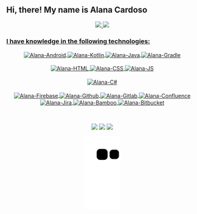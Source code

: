 

## Hi, there! My name is Alana Cardoso

<div align="center">
  <a href="https://github.com/cardosoalana">
  <img height="180em" src="https://github-readme-stats.vercel.app/api?username=cardosoalana&show_icons=true&theme=onedark&include_all_commits=true&count_private=true"/>
  <img height="180em" src="https://github-readme-stats.vercel.app/api/top-langs/?username=cardosoalana&layout=compact&langs_count=7&theme=onedark"/>
</div>

### I have knowledge in the following technologies:

<div align="center" style="display: inline_block">
  <img align="center" alt="Alana-Android" height="30" width="40" src="https://cdn.jsdelivr.net/gh/devicons/devicon/icons/android/android-original.svg">
  <img align="center" alt="Alana-Kotlin" height="30" width="40" src="https://cdn.jsdelivr.net/gh/devicons/devicon/icons/kotlin/kotlin-original.svg" />
  <img align="center" alt="Alana-Java" height="30" width="40" src="https://cdn.jsdelivr.net/gh/devicons/devicon/icons/java/java-original.svg" />
  <img align="center" alt="Alana-Gradle" height="30" width="40" src="https://cdn.jsdelivr.net/gh/devicons/devicon/icons/gradle/gradle-plain.svg" />
</div> 

<br>
<div align="center" style="display: inline_block">
  <img align="center" alt="Alana-HTML" height="30" width="40" src="https://cdn.jsdelivr.net/gh/devicons/devicon/icons/html5/html5-original.svg" />
  <img align="center" alt="Alana-CSS" height="30" width="40" src="https://cdn.jsdelivr.net/gh/devicons/devicon/icons/css3/css3-original.svg" />
  <img align="center" alt="Alana-JS" height="30" width="40" src="https://cdn.jsdelivr.net/gh/devicons/devicon/icons/javascript/javascript-plain.svg" />
</div> 
  
<br>
<div align="center">
    <img align="center" alt="Alana-C#" height="30" width="40" src="https://cdn.jsdelivr.net/gh/devicons/devicon/icons/csharp/csharp-original.svg" />
</div>
  
<br>
<div align="center">
  <img align="center" alt="Alana-Firebase" height="30" width="40"  src="https://cdn.jsdelivr.net/gh/devicons/devicon/icons/firebase/firebase-plain.svg" />
  <img align="center" alt="Alana-Github" height="30" width="40"  src="https://cdn.jsdelivr.net/gh/devicons/devicon/icons/github/github-original.svg" />
  <img align="center" alt="Alana-Gitlab" height="30" width="40"  src="https://cdn.jsdelivr.net/gh/devicons/devicon/icons/gitlab/gitlab-original.svg" />
  <img align="center" alt="Alana-Confluence" height="30" width="40"  src="https://cdn.jsdelivr.net/gh/devicons/devicon/icons/confluence/confluence-original-wordmark.svg" />
  <img align="center" alt="Alana-Jira" height="30" width="40"  src="https://cdn.jsdelivr.net/gh/devicons/devicon/icons/jira/jira-original-wordmark.svg" />
  <img align="center" alt="Alana-Bamboo" height="30" width="40"  src="https://cdn.jsdelivr.net/gh/devicons/devicon/icons/bamboo/bamboo-original-wordmark.svg" />
  <img align="center" alt="Alana-Bitbucket" height="30" width="40"  src="https://cdn.jsdelivr.net/gh/devicons/devicon/icons/bitbucket/bitbucket-original-wordmark.svg" />
</div>

  ## 
<br>
<div align="center"> 
  <a href="https://instagram.com/muru_muru" target="_blank"><img src="https://img.shields.io/badge/-Instagram-%23E4405F?style=for-the-badge&logo=instagram&logoColor=white" target="_blank"></a>
  <a href = "mailto:cardosoalana770@gmail.com"><img src="https://img.shields.io/badge/-Gmail-%23333?style=for-the-badge&logo=gmail&logoColor=white" target="_blank"></a>
  <a href="https://www.linkedin.com/in/alana-cardoso-9554aa190" target="_blank"><img src="https://img.shields.io/badge/-LinkedIn-%230077B5?style=for-the-badge&logo=linkedin&logoColor=white" target="_blank"></a> 
 
  ![Snake animation](https://github.com/cardosoalana/cardosoalana/blob/output/github-contribution-grid-snake.svg)
 
</div>
